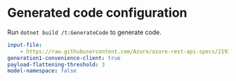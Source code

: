 # Generated code configuration

Run `dotnet build /t:GenerateCode` to generate code.

``` yaml
input-file:
    - https://raw.githubusercontent.com/Azure/azure-rest-api-specs/2193d2ff4706dd8460f373594354dd979f8a82eb/specification/communication/data-plane/Email/stable/2023-03-31/CommunicationServicesEmail.json
generation1-convenience-client: true
payload-flattening-threshold: 3
model-namespace: false
```
